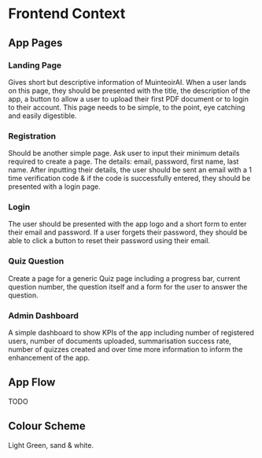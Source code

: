 # Frontend Context
## App Pages
### Landing Page
Gives short but descriptive information of MuinteoirAI. When a user lands on this page, they should be presented with the title, the
description of the app, a button to allow a user to upload their first PDF document or to login to their account. This page needs
to be simple, to the point, eye catching and easily digestible.

### Registration
Should be another simple page. Ask user to input their minimum details required to create a page.
The details: email, password, first name, last name. After inputting their details, the user should be sent an email with a 1 time verification code
& if the code is successfully entered, they should be presented with a login page.

### Login
The user should be presented with the app logo and a short form to enter their email and password.
If a user forgets their password, they should be able to click a button to reset their password using their email.

### Quiz Question
Create a page for a generic Quiz page including a progress bar, current question number, the question itself and a form for the user to answer the question.

### Admin Dashboard
A simple dashboard to show KPIs of the app including number of registered users, number of documents uploaded, summarisation success rate,
number of quizzes created and over time more information to inform the enhancement of the app.

## App Flow
TODO

## Colour Scheme
Light Green, sand & white.
